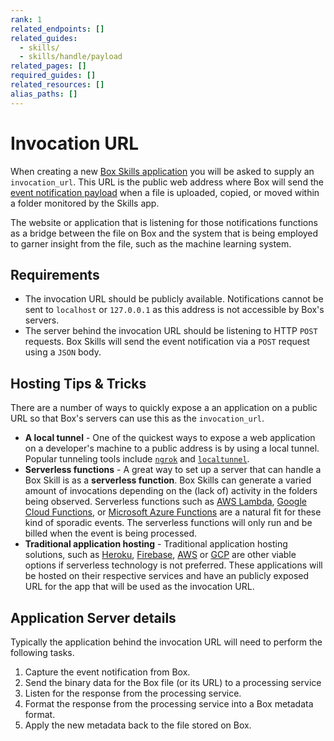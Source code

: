 ```yaml
---
rank: 1
related_endpoints: []
related_guides:
  - skills/
  - skills/handle/payload
related_pages: []
required_guides: []
related_resources: []
alias_paths: []
---
```


# Invocation URL

When creating a new
[Box Skills application](guide://applications/app-types/custom-skills) you will be asked
to supply an `invocation_url`. This URL is the public web address where Box will
send the [event notification payload](guide://skills/handle/payload) when a file
is uploaded, copied, or moved within a folder monitored by the Skills app.

The website or application that is listening for those notifications functions
as a bridge between the file on Box and the system that is being employed to
garner insight from the file, such as the machine learning system.

## Requirements

* The invocation URL should be publicly available. Notifications cannot be sent to `localhost` or `127.0.0.1` as this address is not accessible by Box's servers.
* The server behind the invocation URL should be listening to HTTP `POST` requests. Box Skills will send the event notification via a `POST` request using a `JSON` body.

## Hosting Tips & Tricks

There are a number of ways to quickly expose a an application on a public URL so
that Box's servers can use this as the `invocation_url`.

* **A local tunnel** - One of the quickest ways to expose a web application on a developer's machine to a public address is by using a local tunnel. Popular tunneling tools include [`ngrok`](https://ngrok.com) and [`localtunnel`](https://www.npmjs.com/package/localtunnel).
* **Serverless functions** - A great way to set up a server that can handle a Box Skill is as a **serverless function**. Box Skills can generate a varied amount of invocations depending on the (lack of) activity in the folders being observed. Serverless functions such as [AWS Lambda][aws_lambda], [Google Cloud Functions][google_functions], or [Microsoft Azure Functions][azure_functions] are a natural fit for these kind of sporadic events. The serverless functions will only run and be billed when the event is being processed.
* **Traditional application hosting** - Traditional application hosting solutions, such as [Heroku][heroku], [Firebase][firebase], [AWS][aws] or [GCP][gcp] are other viable options if serverless technology is not preferred. These applications will be hosted on their respective services and have an publicly exposed URL for the app that will be used as the invocation URL.

## Application Server details

Typically the application behind the invocation URL will need to perform the
following tasks.

1. Capture the event notification from Box.
2. Send the binary data for the Box file (or its URL) to a processing service
3. Listen for the response from the processing service.
4. Format the response from the processing service into a Box metadata format.
5. Apply the new metadata back to the file stored on Box.

[aws_lambda]: https://aws.amazon.com/lambda/
[google_functions]: https://cloud.google.com/functions/
[azure_functions]: https://azure.microsoft.com/en-us/services/functions/
[heroku]: https://www.heroku.com/
[firebase]: https://firebase.google.com/
[aws]: https://aws.amazon.com/
[gcp]: https://cloud.google.com/functions/
<!-- markdownlint-enable line-length -->